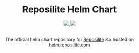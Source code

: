 <div align="center">
  <h1>Reposilite Helm Chart</h1>
  <a href="https://github.com/reposilite-playground/reposilite-helm/actions/workflows/helm.yml">
    <img src="https://github.com/reposilite-playground/reposilite-helm/actions/workflows/helm.yml/badge.svg" />
  </a>
  <a href="https://artifacthub.io/packages/search?repo=reposilite">
    <img src="https://img.shields.io/endpoint?url=https://artifacthub.io/badge/repository/reposilite" />
  </a>
  <br><br>
  <p>The official helm chart repository for <a href="https://reposilite.com/">Reposilite</a> 3.x hosted on <a href="https://helm.reposilite.com/">helm.reposilite.com</a></p>
</div>

